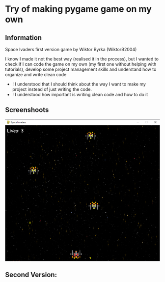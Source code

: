 # Try of making pygame game on my own

## Information

Space Ivaders first version game by Wiktor Byrka (WiktorB2004)

I know I made it not the best way (realised it in the process), but I wanted to check if I can code the game on my own (my first one without helping with tutorials), develop some project management skills and understand how to organize and write clean code

- ! I understood that I should think about the way I want to make my project instead of just writing the code.
- ! I understood how important is writing clean code and how to do it

## Screenshoots

![Game Screenshoot](./.github/screenshoots/screen_1.PNG)

## Second Version:

